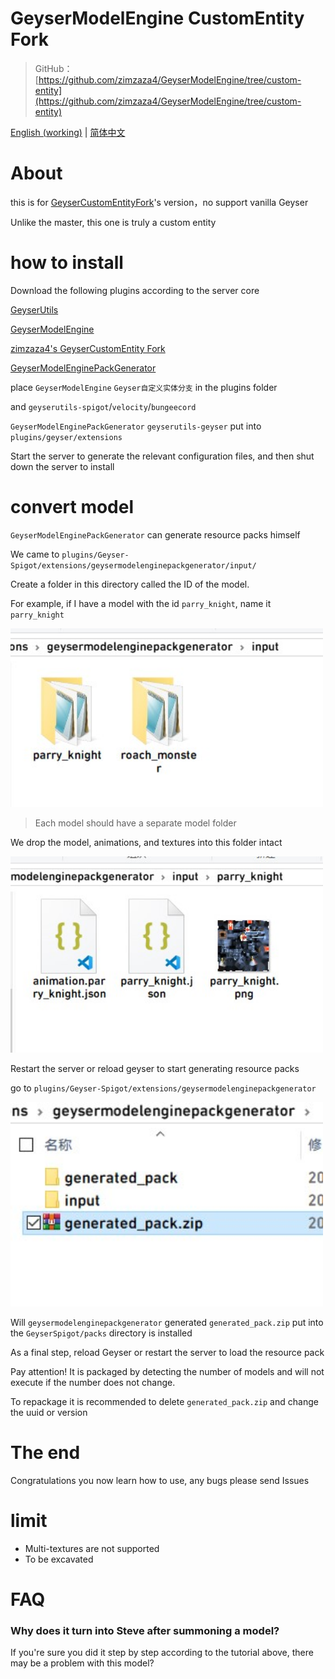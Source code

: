 # GeyserModelEngine CustomEntity Fork

> GitHub：[https://github.com/zimzaza4/GeyserModelEngine/tree/custom-entity](https://github.com/zimzaza4/GeyserModelEngine/tree/custom-entity)

[English (working)](README_EN.md) | [简体中文](README.md)

# About

this is for [GeyserCustomEntityFork](https://github.com/zimzaza4/Geyser)'s version，no support vanilla Geyser

Unlike the master, this one is truly a custom entity

# how to install

Download the following plugins according to the server core

[GeyserUtils](https://github.com/zimzaza4/GeyserUtils)

[GeyserModelEngine](https://github.com/zimzaza4/GeyserModelEngine)

[zimzaza4's GeyserCustomEntity Fork](https://github.com/zimzaza4/Geyser)

[GeyserModelEnginePackGenerator](https://github.com/zimzaza4/GeyserModelEnginePackGenerator)

place `GeyserModelEngine` `Geyser自定义实体分支` in the plugins folder

and `geyserutils-spigot`/`velocity`/`bungeecord` 

`GeyserModelEnginePackGenerator` `geyserutils-geyser` put into `plugins/geyser/extensions`

Start the server to generate the relevant configuration files, and then shut down the server to install

# convert model

`GeyserModelEnginePackGenerator` can generate resource packs himself

We came to `plugins/Geyser-Spigot/extensions/geysermodelenginepackgenerator/input/`

Create a folder in this directory called the ID of the model.

For example, if I have a model with the id `parry_knight`, name it `parry_knight`

<img src="docsimg/example.jpg" width="500">

> Each model should have a separate model folder

We drop the model, animations, and textures into this folder intact

<img src="docsimg/example1.jpg" width="500">

Restart the server or reload geyser to start generating resource packs

go to `plugins/Geyser-Spigot/extensions/geysermodelenginepackgenerator`

<img src="docsimg/example2.jpg" width="500">

Will `geysermodelenginepackgenerator` generated `generated_pack.zip` put into the `GeyserSpigot/packs` directory is installed

As a final step, reload Geyser or restart the server to load the resource pack

Pay attention! It is packaged by detecting the number of models and will not execute if the number does not change.

To repackage it is recommended to delete `generated_pack.zip` and change the uuid or version

# The end

Congratulations you now learn how to use, any bugs please send Issues

# limit

* Multi-textures are not supported
* To be excavated

# FAQ

### Why does it turn into Steve after summoning a model?

If you're sure you did it step by step according to the tutorial above, there may be a problem with this model?

